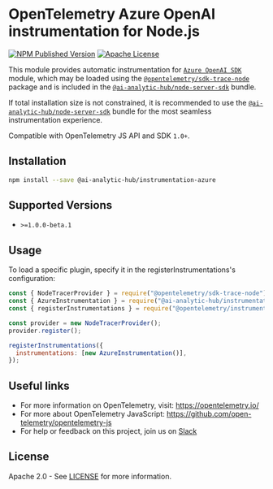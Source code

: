 # OpenTelemetry Azure OpenAI instrumentation for Node.js

[![NPM Published Version][npm-img]][npm-url]
[![Apache License][license-image]][license-image]

This module provides automatic instrumentation for [`Azure OpenAI SDK`](https://github.com/Azure/azure-sdk-for-js/tree/main/sdk/openai/openai) module, which may be loaded using the [`@opentelemetry/sdk-trace-node`](https://github.com/open-telemetry/opentelemetry-js/tree/main/packages/opentelemetry-sdk-trace-node) package and is included in the [`@ai-analytic-hub/node-server-sdk`](https://www.npmjs.com/package/@ai-analytic-hub/node-server-sdk) bundle.

If total installation size is not constrained, it is recommended to use the [`@ai-analytic-hub/node-server-sdk`](https://www.npmjs.com/package/@ai-analytic-hub/node-server-sdk) bundle for the most seamless instrumentation experience.

Compatible with OpenTelemetry JS API and SDK `1.0+`.

## Installation

```bash
npm install --save @ai-analytic-hub/instrumentation-azure
```

## Supported Versions

- `>=1.0.0-beta.1`

## Usage

To load a specific plugin, specify it in the registerInstrumentations's configuration:

```js
const { NodeTracerProvider } = require("@opentelemetry/sdk-trace-node");
const { AzureInstrumentation } = require("@ai-analytic-hub/instrumentation-azure");
const { registerInstrumentations } = require("@opentelemetry/instrumentation");

const provider = new NodeTracerProvider();
provider.register();

registerInstrumentations({
  instrumentations: [new AzureInstrumentation()],
});
```

## Useful links

- For more information on OpenTelemetry, visit: <https://opentelemetry.io/>
- For more about OpenTelemetry JavaScript: <https://github.com/open-telemetry/opentelemetry-js>
- For help or feedback on this project, join us on [Slack][slack-url]

## License

Apache 2.0 - See [LICENSE][license-url] for more information.

[slack-url]: https://traceloop.com/slack
[license-url]: https://github.com/ai-analytic-hub/openllmetry-js/blob/main/LICENSE
[license-image]: https://img.shields.io/badge/license-Apache_2.0-green.svg?style=flat
[npm-url]: https://www.npmjs.com/package/@ai-analytic-hub/instrumentation-azure
[npm-img]: https://badge.fury.io/js/%40traceloop%2Finstrumentation-azure.svg
